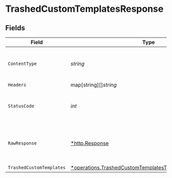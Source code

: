 # TrashedCustomTemplatesResponse


## Fields

| Field                                                                                                                                      | Type                                                                                                                                       | Required                                                                                                                                   | Description                                                                                                                                |
| ------------------------------------------------------------------------------------------------------------------------------------------ | ------------------------------------------------------------------------------------------------------------------------------------------ | ------------------------------------------------------------------------------------------------------------------------------------------ | ------------------------------------------------------------------------------------------------------------------------------------------ |
| `ContentType`                                                                                                                              | *string*                                                                                                                                   | :heavy_check_mark:                                                                                                                         | HTTP response content type for this operation                                                                                              |
| `Headers`                                                                                                                                  | map[string][]*string*                                                                                                                      | :heavy_minus_sign:                                                                                                                         | N/A                                                                                                                                        |
| `StatusCode`                                                                                                                               | *int*                                                                                                                                      | :heavy_check_mark:                                                                                                                         | HTTP response status code for this operation                                                                                               |
| `RawResponse`                                                                                                                              | [*http.Response](https://pkg.go.dev/net/http#Response)                                                                                     | :heavy_minus_sign:                                                                                                                         | Raw HTTP response; suitable for custom response parsing                                                                                    |
| `TrashedCustomTemplates`                                                                                                                   | [*operations.TrashedCustomTemplatesTrashedCustomTemplates](../../../pkg/models/operations/trashedcustomtemplatestrashedcustomtemplates.md) | :heavy_minus_sign:                                                                                                                         | OK                                                                                                                                         |